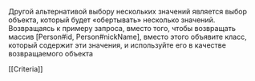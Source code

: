 Другой альтернативой выбору нескольких значений является выбор объекта, который будет «обертывать» несколько значений. Возвращаясь к примеру запроса, вместо того, чтобы возвращать массив [Person#id, Person#nickName], вместо этого объявите класс, который содержит эти значения, и используйте его в качестве возвращаемого объекта

[[Criteria]]